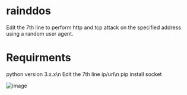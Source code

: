 # rainddos
Edit the 7th line to perform http and tcp attack on the specified address using a random user agent.

# Requirments

python version 3.x.x\n
Edit the 7th line ip/url\n
pip install socket

![image](https://github.com/EironeMarian/rainddos/assets/102454358/d44ec01c-4744-4171-955b-c8617ac8a6eb)

